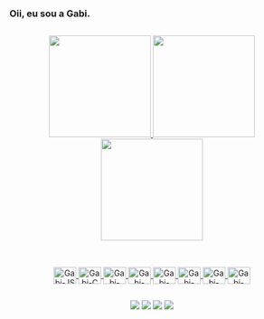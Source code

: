 ### Oii, eu sou a Gabi.
##
<div align="center">
  <a href="https://github.com/GabbiReis">
    
  <img height="180em" src="https://github-profile-summary-cards.vercel.app/api/cards/profile-details?username=GabbiReis&theme=monokai"/>
  <img height="180em" src="http://github-profile-summary-cards.vercel.app/api/cards/stats?username=GabbiReis&theme=monokai"/>
  <img height="180em" src="http://github-profile-summary-cards.vercel.app/api/cards/repos-per-language?username=GabbiReis&theme=monokai"/>
</div>
  
  ##
  
<div align="center" style="display: inline_block"><br>
  <img align="center" alt="Gabi-JS" height="30" width="40" src="https://icongr.am/devicon/javascript-original.svg?size=128&color=currentColor">
  <img align="center" alt="Gabi-C" height="30" width="40" src="https://icongr.am/devicon/c-original.svg?size=128&color=currentColor">
  <img align="center" alt="Gabi-React" height="30" width="40" src="https://icongr.am/devicon/react-original.svg?size=128&color=currentColor">
  <img align="center" alt="Gabi-HTML" height="30" width="40" src="https://icongr.am/devicon/html5-original.svg?size=128&color=currentColor">
  <img align="center" alt="Gabi-CSS" height="30" width="40" src="https://icongr.am/devicon/css3-original.svg?size=128&color=currentColor">
  <img align="center" alt="Gabi-Python" height="30" width="40" src="https://icongr.am/devicon/python-original.svg?size=128&color=currentColor">
  <img align="center" alt="Gabi-Csharp" height="30" width="40" src="https://icongr.am/devicon/csharp-original.svg?size=128&color=currentColor">
  <img align="center" alt="Gabi-MySQL" height="30" width="40" src="https://icongr.am/devicon/mysql-original-wordmark.svg?size=128&color=currentColor">
</div>

  ##
  <div align="center">
  <a href="https://instagram.com/" target="_blank"><img src="https://user-images.githubusercontent.com/100102288/167848802-d8145e01-7ef0-4491-85a3-affda0e635e6.png" target="_blank"></a>
 <a href="https://discord.gg/" target="_blank"><img src="https://user-images.githubusercontent.com/100102288/167849027-7a54e181-8a96-4525-82e9-814291d567d7.png" target="_blank"></a> 
  <a href = "mailto:gabrielastefanereis@gmail.com"><img src="https://user-images.githubusercontent.com/100102288/167850290-f2aa17a9-b10c-4673-aeca-1b5b9ea9cb5d.png" target="_blank"></a>
  <a href="https://www.linkedin.com/in/gabi-reis/" target="_blank"><img src="https://user-images.githubusercontent.com/100102288/167848208-0d937b77-f2ef-416a-8ece-8902e273f15e.png" target="_blank"></a> 
    
  </div>
    
